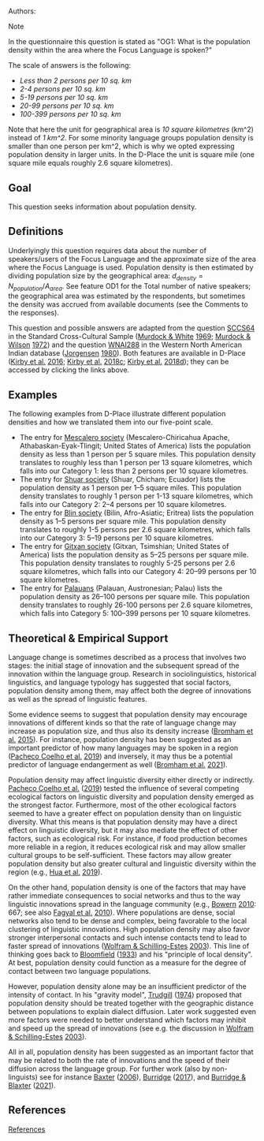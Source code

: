 # [](ContributionTable?__template__=property.md&property=name#cldf:OG1)

Authors: [](ContributionTable?__template__=property.md&property=contributor#cldf:OG1)
> [!NOTE]
> In the questionnaire this question is stated as "OG1: What is the population density within the area where the Focus Language is spoken?"

The scale of answers is the following:

- *Less than 2 persons per 10 sq. km*
- *2-4 persons per 10 sq. km*
- *5-19 persons per 10 sq. km*
- *20-99 persons per 10 sq. km*
- *100-399 persons per 10 sq. km*

Note that here the unit for geographical area is *10 square kilometres* (km^2) instead of *1 km^2*. For some minority language groups population density is smaller than one person per km^2, which is why we opted expressing population density in larger units. In the D-Place the unit is square mile (one square mile equals roughly 2.6 square kilometres).
## Goal

This question seeks information about population density.
## Definitions

Underlyingly this question requires data about the number of speakers/users of the Focus Language and the approximate size of the area where the Focus Language is used. Population density is then estimated by dividing population size by the geographical area: $d_{density} = {N_{population}}/{A_{area}}$. See feature OD1 for the Total number of native speakers; the geographical area was estimated by the respondents, but sometimes the density was accrued from available documents (see the Comments to the responses).

This question and possible answers are adapted from the question [SCCS64](https://d-place.org/parameters/SCCS64#2/14.3/151.2) in the Standard Cross-Cultural Sample ([Murdock & White](sources.bib?ref&with_internal_ref_link&keep_label#cldf:MurdockWhite1969) [1969](sources.bib?ref&with_internal_ref_link&keep_label#cldf:MurdockWhite1969); [Murdock & Wilson](sources.bib?ref&with_internal_ref_link&keep_label#cldf:MurdockWilson1972) [1972](sources.bib?ref&with_internal_ref_link&keep_label#cldf:MurdockWilson1972)) and the question [WNAI288](https://d-place.org/parameters/WNAI288#4/46.38/240.03) in the Western North American Indian database ([Jorgensen](sources.bib?ref&with_internal_ref_link&keep_label#cldf:Jorgensen1980) [1980](sources.bib?ref&with_internal_ref_link&keep_label#cldf:Jorgensen1980)). Both features are available in D-Place ([Kirby et al.](sources.bib?ref&with_internal_ref_link&keep_label#cldf:KirbyEtAl2016) [2016](sources.bib?ref&with_internal_ref_link&keep_label#cldf:KirbyEtAl2016); [Kirby et al.](sources.bib?ref&with_internal_ref_link&keep_label#cldf:KirbyEtAl2018d) [2018c](sources.bib?ref&with_internal_ref_link&keep_label#cldf:KirbyEtAl2018d); [Kirby et al.](sources.bib?ref&with_internal_ref_link&keep_label#cldf:KirbyEtAl2018d) [2018d](sources.bib?ref&with_internal_ref_link&keep_label#cldf:KirbyEtAl2018d)); they can be accessed by clicking the links above.

## Examples

The following examples from D-Place illustrate different population densities and how we translated them into our five-point scale.
- The entry for [Mescalero society](https://d-place.org/society/WNAI154) (Mescalero-Chiricahua Apache, Athabaskan-Eyak-Tlingit; United States of America) lists the population density as less than 1 person per 5 square miles. This population density translates to roughly less than 1 person per 13 square kilometres, which falls into our Category 1: less than 2 persons per 10 square kilometres.
- The entry for [Shuar society](https://d-place.org/society/SCCS169) (Shuar, Chicham; Ecuador) lists the population density as 1 person per 1–5 square miles. This population density translates to roughly 1 person per 1-13 square kilometres, which falls into our Category 2: 2–4 persons per 10 square kilometres.
- The entry for [Blin society](https://d-place.org/society/SCCS38) (Bilin, Afro-Asiatic; Eritrea) lists the population density as 1–5 persons per square mile. This population density translates to roughly 1-5 persons per 2.6 square kilometres, which falls into our Category 3: 5–19 persons per 10 square kilometres.
- The entry for [Gitxan society](https://d-place.org/society/WNAI6) (Gitxan, Tsimshian; United States of America) lists the population density as 5–25 persons per square mile. This population density translates to roughly 5-25 persons per 2.6 square kilometres, which falls into our Category 4: 20–99 persons per 10 square kilometres.
- The entry for [Palauans](https://d-place.org/society/SCCS111) (Palauan, Austronesian; Palau) lists the population density as 26–100 persons per square mile. This population density translates to roughly 26-100 persons per 2.6 square kilometres, which falls into Category 5: 100–399 persons per 10 square kilometres.


## Theoretical & Empirical Support

Language change is sometimes described as a process that involves two stages: the initial stage of innovation and the subsequent spread of the innovation within the language group. Research in sociolinguistics, historical linguistics, and language typology has suggested that social factors, population density among them, may affect both the degree of innovations as well as the spread of linguistic features.

Some evidence seems to suggest that population density may encourage innovations of different kinds so that the rate of language change may increase as population size, and thus also its density increase ([Bromham et al.](sources.bib?ref&with_internal_ref_link&keep_label#cldf:bromham2015a) [2015](sources.bib?ref&with_internal_ref_link&keep_label#cldf:bromham2015a)). For instance, population density has been suggested as an important predictor of how many languages may be spoken in a region ([Pacheco Coelho et al.](sources.bib?ref&with_internal_ref_link&keep_label#cldf:coelho2019a) [2019](sources.bib?ref&with_internal_ref_link&keep_label#cldf:coelho2019a)) and inversely, it may thus be a potential predictor of language endangerment as well ([Bromham et al.](sources.bib?ref&with_internal_ref_link&keep_label#cldf:bromham2021a) [2021](sources.bib?ref&with_internal_ref_link&keep_label#cldf:bromham2021a)).

Population density may affect linguistic diversity either directly or indirectly. [Pacheco Coelho et al.](sources.bib?ref&with_internal_ref_link&keep_label#cldf:coelho2019a) ([2019](sources.bib?ref&with_internal_ref_link&keep_label#cldf:coelho2019a)) tested the influence of several competing ecological factors on linguistic diversity and population density emerged as the strongest factor. Furthermore, most of the other ecological factors seemed to have a greater effect on population density than on linguistic diversity. What this means is that population density may have a direct effect on linguistic diversity, but it may also mediate the effect of other factors, such as ecological risk. For instance, if food production becomes more reliable in a region, it reduces ecological risk and may allow smaller cultural groups to be self-sufficient. These factors may allow greater population density but also greater cultural and linguistic diversity within the region (e.g., [Hua et al.](sources.bib?ref&with_internal_ref_link&keep_label#cldf:hua2019a) [2019](sources.bib?ref&with_internal_ref_link&keep_label#cldf:hua2019a)).

On the other hand, population density is one of the factors that may have rather immediate consequences to social networks and thus to the way linguistic innovations spread in the language community (e.g., [Bowern](sources.bib?ref&with_internal_ref_link&keep_label#cldf:bowern2010a) [2010](sources.bib?ref&with_internal_ref_link&keep_label#cldf:bowern2010a): 667; see also [Fagyal et al.](sources.bib?ref&with_internal_ref_link&keep_label#cldf:fagyal2010a) [2010](sources.bib?ref&with_internal_ref_link&keep_label#cldf:fagyal2010a)). Where populations are dense, social networks also tend to be dense and complex, being favorable to the local clustering of linguistic innovations. High population density may also favor stronger interpersonal contacts and such intense contacts tend to lead to faster spread of innovations ([Wolfram & Schilling-Estes](sources.bib?ref&with_internal_ref_link&keep_label#cldf:wolfram2003a) [2003](sources.bib?ref&with_internal_ref_link&keep_label#cldf:wolfram2003a)). This line of thinking goes back to [Bloomfield](sources.bib?ref&with_internal_ref_link&keep_label#cldf:bloomfield1933a) ([1933](sources.bib?ref&with_internal_ref_link&keep_label#cldf:bloomfield1933a)) and his "principle of local density". At best, population density could function as a measure for the degree of contact between two language populations.

However, population density alone may be an insufficient predictor of the intensity of contact. In his "gravity model", [Trudgill](sources.bib?ref&with_internal_ref_link&keep_label#cldf:trudgill1974a) ([1974](sources.bib?ref&with_internal_ref_link&keep_label#cldf:trudgill1974a)) proposed that population density should be treated together with the geographic distance between populations to explain dialect diffusion. Later work suggested even more factors were needed to better understand which factors may inhibit and speed up the spread of innovations (see e.g. the discussion in [Wolfram & Schilling-Estes](sources.bib?ref&with_internal_ref_link&keep_label#cldf:wolfram2003a) [2003](sources.bib?ref&with_internal_ref_link&keep_label#cldf:wolfram2003a)).

All in all, population density has been suggested as an important factor that may be related to both the rate of innovations and the speed of their diffusion across the language group. For further work (also by non-linguists) see for instance [Baxter](sources.bib?ref&with_internal_ref_link&keep_label#cldf:baxter2006a) ([2006](sources.bib?ref&with_internal_ref_link&keep_label#cldf:baxter2006a)), [Burridge](sources.bib?ref&with_internal_ref_link&keep_label#cldf:burridge2017a) ([2017](sources.bib?ref&with_internal_ref_link&keep_label#cldf:burridge2017a)), and [Burridge & Blaxter](sources.bib?ref&with_internal_ref_link&keep_label#cldf:burridge2021a) ([2021](sources.bib?ref&with_internal_ref_link&keep_label#cldf:burridge2021a)).

## References

[References](Source?cited_only&with_link#cldf:__all__)